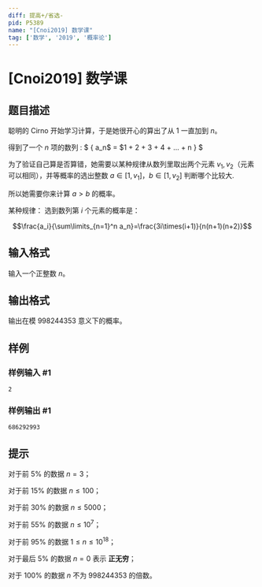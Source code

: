 ```yaml
---
diff: 提高+/省选-
pid: P5389
name: "[Cnoi2019] 数学课"
tag: ['数学', '2019', '概率论']
---
```

# [Cnoi2019] 数学课
## 题目描述

聪明的 Cirno 开始学习计算，于是她很开心的算出了从 $1$ 一直加到 $n$。

得到了一个 $n$ 项的数列 : $ \{ a_n$ = $1 + 2 + 3 + 4 + ... + n \} $

为了验证自己算是否算错，她需要以某种规律从数列里取出两个元素 $v_1, v_2$（元素可以相同），并等概率的选出整数 $a \in [ 1,v_1 ]$，$b \in [ 1,v_2 ]$ 判断哪个比较大.

所以她需要你来计算 $a>b$ 的概率。

某种规律：
选到数列第 $i$ 个元素的概率是：

$$\frac{a_i}{\sum\limits_{n=1}^n a_n}=\frac{3i\times(i+1)}{n(n+1)(n+2)}$$
## 输入格式

输入一个正整数 $n$。
## 输出格式

输出在模 $998244353$ 意义下的概率。
## 样例

### 样例输入 #1
```
2
```
### 样例输出 #1
```
686292993
```
## 提示

对于前 $5\%$ 的数据 $n = 3$；

对于前 $15\%$ 的数据 $n \le 100$；

对于前 $30\%$ 的数据  $n \le 5000$；

对于前 $55\%$ 的数据 $n \le 10^7$；

对于前 $95\%$ 的数据 $1\le n \le 10^{18}$；

对于最后 $5\%$ 的数据 $n = 0$ 表示 **正无穷**；

对于 100% 的数据 $n$ 不为 $998244353$ 的倍数。

